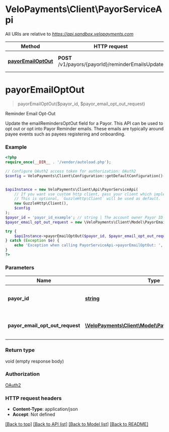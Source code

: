 # VeloPayments\Client\PayorServiceApi

All URIs are relative to *https://api.sandbox.velopayments.com*

Method | HTTP request | Description
------------- | ------------- | -------------
[**payorEmailOptOut**](PayorServiceApi.md#payorEmailOptOut) | **POST** /v1/payors/{payorId}/reminderEmailsUpdate | Reminder Email Opt-Out


# **payorEmailOptOut**
> payorEmailOptOut($payor_id, $payor_email_opt_out_request)

Reminder Email Opt-Out

Update the emailRemindersOptOut field for a Payor. This API can be used to opt out or opt into Payor Reminder emails. These emails are typically around payee events such as payees registering and onboarding.

### Example
```php
<?php
require_once(__DIR__ . '/vendor/autoload.php');

// Configure OAuth2 access token for authorization: OAuth2
$config = VeloPayments\Client\Configuration::getDefaultConfiguration()->setAccessToken('YOUR_ACCESS_TOKEN');


$apiInstance = new VeloPayments\Client\Api\PayorServiceApi(
    // If you want use custom http client, pass your client which implements `GuzzleHttp\ClientInterface`.
    // This is optional, `GuzzleHttp\Client` will be used as default.
    new GuzzleHttp\Client(),
    $config
);
$payor_id = 'payor_id_example'; // string | The account owner Payor ID
$payor_email_opt_out_request = new \VeloPayments\Client\Model\PayorEmailOptOutRequest(); // \VeloPayments\Client\Model\PayorEmailOptOutRequest | Details of application API key to create

try {
    $apiInstance->payorEmailOptOut($payor_id, $payor_email_opt_out_request);
} catch (Exception $e) {
    echo 'Exception when calling PayorServiceApi->payorEmailOptOut: ', $e->getMessage(), PHP_EOL;
}
?>
```

### Parameters

Name | Type | Description  | Notes
------------- | ------------- | ------------- | -------------
 **payor_id** | [**string**](../Model/.md)| The account owner Payor ID |
 **payor_email_opt_out_request** | [**\VeloPayments\Client\Model\PayorEmailOptOutRequest**](../Model/PayorEmailOptOutRequest.md)| Details of application API key to create |

### Return type

void (empty response body)

### Authorization

[OAuth2](../../README.md#OAuth2)

### HTTP request headers

 - **Content-Type**: application/json
 - **Accept**: Not defined

[[Back to top]](#) [[Back to API list]](../../README.md#documentation-for-api-endpoints) [[Back to Model list]](../../README.md#documentation-for-models) [[Back to README]](../../README.md)

